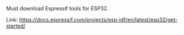 
Must download Espressif tools for ESP32.

Link: https://docs.espressif.com/projects/esp-idf/en/latest/esp32/get-started/


